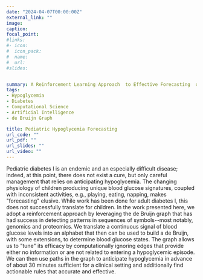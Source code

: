 ```yaml
---
date: "2024-04-07T00:00:00Z"
external_link: ""
image:
caption: 
focal_point: 
#links:
#- icon: 
#  icon_pack: 
#  name: 
#  url: 
#slides: 


summary: A Reinforcement Learning Approach  to Effective Forecasting  of Pediatric Hypoglycemia in Diabetes I Patients--an extended de Bruijn Graph
tags:
- Hypoglycemia 
- Diabetes 
- Computational Science
- Artificial Intelligence
- de Bruijn Graph

title: Pediatric Hypoglycemia Forecasting
url_code: ""
url_pdf: ""
url_slides: ""
url_video: ""
---
```

Pediatric diabetes I is an endemic and an especially difficult disease; indeed, at this point, there does not exist a cure, but only careful management that relies on anticipating hypoglycemia. The changing physiology of children producing unique blood glucose signatures, coupled with inconsistent activities, e.g., playing, eating, napping, makes "forecasting" elusive.  While work has been done for adult diabetes I, this does not successfully translate for children.  In the work presented here, we adopt a reinforcement approach by leveraging the de Bruijn graph that has had success in detecting patterns in sequences of symbols--most notably, genomics and proteomics.  We translate a continuous signal of blood glucose levels into an alphabet that then can be used to build a de Bruijn, with some extensions, to determine blood glucose states. The graph allows us to "tune" its efficacy by computationally ignoring edges that provide either no information or are not related to entering a hypoglycemic episode. We can then use paths in the graph to anticipate hypoglycemia in advance of about 30 minutes sufficient for a clinical setting and additionally find actionable rules that accurate and effective.